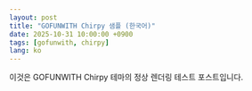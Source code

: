 ```yaml
---
layout: post
title: "GOFUNWITH Chirpy 샘플 (한국어)"
date: 2025-10-31 10:00:00 +0900
tags: [gofunwith, chirpy]
lang: ko
---
```


이것은 GOFUNWITH Chirpy 테마의 정상 렌더링 테스트 포스트입니다.
